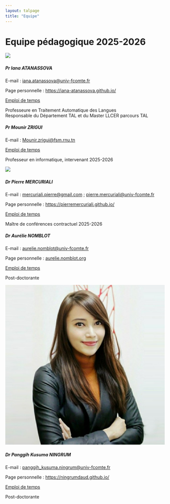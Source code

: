 ```yaml
---
layout: talpage
title: "Equipe"
---
```


# Equipe pédagogique 2025-2026 

<div class="card-columns">

  <div class="card">
    <img class="float-left w-25 m-3 rounded-circle" src="assets/images/iana.jpg">
    <div class="card-body">
      <h5 class="card-title">Pr Iana ATANASSOVA</h5>
      <p class="card-text"> E-mail : <a href="mailto:iana.atanassova@univ-fcomte.fr">iana.atanassova@univ-fcomte.fr</a> </p>
      <p class="card-text"> Page personnelle : <a href="https://iana-atanassova.github.io/" target="_blank">https://iana-atanassova.github.io/</a> </p>
      <p class="card-text"> <a href="edt-Iana.html">Emploi de temps</a> </p>
      <p class="card-text text-muted">Professeure en Traitement Automatique des Langues<br>Responsable du Département TAL et du Master LLCER parcours TAL</p>
    </div>
  </div>

  <div class="card">
    <!-- <img class="rounded float-left w-25 m-3" src="..."> -->
    <div class="card-body">
      <h5 class="card-title">Pr Mounir ZRIGUI</h5>
      <p class="card-text"> E-mail : <a href="mailto:Mounir.zrigui@fsm.rnu.tn">Mounir.zrigui@fsm.rnu.tn</a> </p>
      <!-- <p class="card-text"> Page personnelle :  </p> -->
      <p class="card-text"> <a href="edt-Mounir.html">Emploi de temps</a> </p>
      <p class="card-text text-muted">Professeur en informatique, intervenant 2025-2026</p>
    </div>
  </div>

  <div class="card">
    <img class="float-left w-25 m-3 rounded-circle" src="assets/images/pierre.png">
    <div class="card-body">
      <h5 class="card-title">Dr Pierre MERCURIALI</h5>
      <p class="card-text"> E-mail : <a href="mailto:mercuriali.pierre@gmail.com">mercuriali.pierre@gmail.com</a> ; <a href="mailto:pierre.mercuriali@univ-fcomte.fr">pierre.mercuriali@univ-fcomte.fr</a> </p>
      <p class="card-text"> Page personnelle :  <a href="https://pierremercuriali.github.io/" target="_blank">https://pierremercuriali.github.io/</a> </p>
      <p class="card-text"> <a href="edt-Pierre.html">Emploi de temps</a> </p>
      <p class="card-text text-muted">Maître de conférences contractuel 2025-2026</p>
    </div>
  </div>

   <div class="card">
    <!-- <img class="rounded float-left w-25 m-3" src="..."> -->
    <div class="card-body">
      <h5 class="card-title">Dr Aurélie NOMBLOT</h5>
      <p class="card-text"> E-mail : <a href="mailto:aurelie.nomblot@univ-fcomte.fr">aurelie.nomblot@univ-fcomte.fr</a> </p>
      <p class="card-text"> Page personnelle : <a href="aurelie.nomblot.org" target="_blank">aurelie.nomblot.org</a> </p>
      <p class="card-text"> <a href="edt-Aurelie.html">Emploi de temps</a> </p>
      <p class="card-text text-muted">Post-doctorante</p>
    </div>
  </div>

   <div class="card">
    <img class="float-left w-25 m-3 rounded-circle" src="https://github.com/ningrumdaud/ningrumdaud.github.io/blob/master/assets/images/ning.jpeg">
    <div class="card-body">
      <h5 class="card-title">Dr Panggih Kusuma NINGRUM</h5>
      <p class="card-text"> E-mail : <a href="mailto:panggih_kusuma.ningrum@univ-fcomte.fr">panggih_kusuma.ningrum@univ-fcomte.fr</a> </p>
      <p class="card-text"> Page personnelle : <a href="https://ningrumdaud.github.io/" target="_blank">https://ningrumdaud.github.io/</a> </p>
      <p class="card-text"> <a href="edt-Ning.html">Emploi de temps</a> </p>
      <p class="card-text text-muted">Post-doctorante</p>
    </div>
  </div>

</div>

